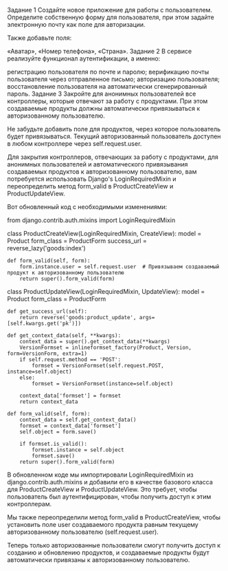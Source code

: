 Задание 1
Создайте новое приложение для работы с пользователем. Определите собственную форму для пользователя, при этом задайте
электронную почту как поле для авторизации.

Также добавьте поля:

«Аватар»,
«Номер телефона»,
«Страна».
Задание 2
В сервисе реализуйте функционал аутентификации, а именно:

регистрацию пользователя по почте и паролю;
верификацию почты пользователя через отправленное письмо;
авторизацию пользователя;
восстановление пользователя на автоматически сгенерированный пароль.
Задание 3
Закройте для анонимных пользователей все контроллеры, которые отвечают за работу с продуктами. При этом создаваемые
продукты должны автоматически привязываться к авторизованному пользователю.

Не забудьте добавить поле для продуктов, через которое пользователь будет привязываться. Текущий авторизованный
пользователь доступен в любом контроллере через
self.request.user.

Для закрытия контроллеров, отвечающих за работу с продуктами, для анонимных пользователей и автоматического привязывания
создаваемых продуктов к авторизованному пользователю, вам потребуется использовать Django's LoginRequiredMixin и
переопределить метод form_valid в ProductCreateView и ProductUpdateView.

Вот обновленный код с необходимыми изменениями:

from django.contrib.auth.mixins import LoginRequiredMixin

class ProductCreateView(LoginRequiredMixin, CreateView):
model = Product
form_class = ProductForm
success_url = reverse_lazy('goods:index')

    def form_valid(self, form):
        form.instance.user = self.request.user  # Привязываем создаваемый продукт к авторизованному пользователю
        return super().form_valid(form)

class ProductUpdateView(LoginRequiredMixin, UpdateView):
model = Product
form_class = ProductForm

    def get_success_url(self):
        return reverse('goods:product_update', args=[self.kwargs.get('pk')])

    def get_context_data(self, **kwargs):
        context_data = super().get_context_data(**kwargs)
        VersionFormset = inlineformset_factory(Product, Version, form=VersionForm, extra=1)
        if self.request.method == 'POST':
            formset = VersionFormset(self.request.POST, instance=self.object)
        else:
            formset = VersionFormset(instance=self.object)

        context_data['formset'] = formset
        return context_data

    def form_valid(self, form):
        context_data = self.get_context_data()
        formset = context_data['formset']
        self.object = form.save()

        if formset.is_valid():
            formset.instance = self.object
            formset.save()
        return super().form_valid(form)

В обновленном коде мы импортировали LoginRequiredMixin из django.contrib.auth.mixins и добавили его в качестве базового
класса для ProductCreateView и ProductUpdateView. Это требует, чтобы пользователь был аутентифицирован, чтобы получить
доступ к этим контроллерам.

Мы также переопределили метод form_valid в ProductCreateView, чтобы установить поле user создаваемого продукта равным
текущему авторизованному пользователю (self.request.user).

Теперь только авторизованные пользователи смогут получить доступ к созданию и обновлению продуктов, и создаваемые
продукты будут автоматически привязаны к авторизованному пользователю.